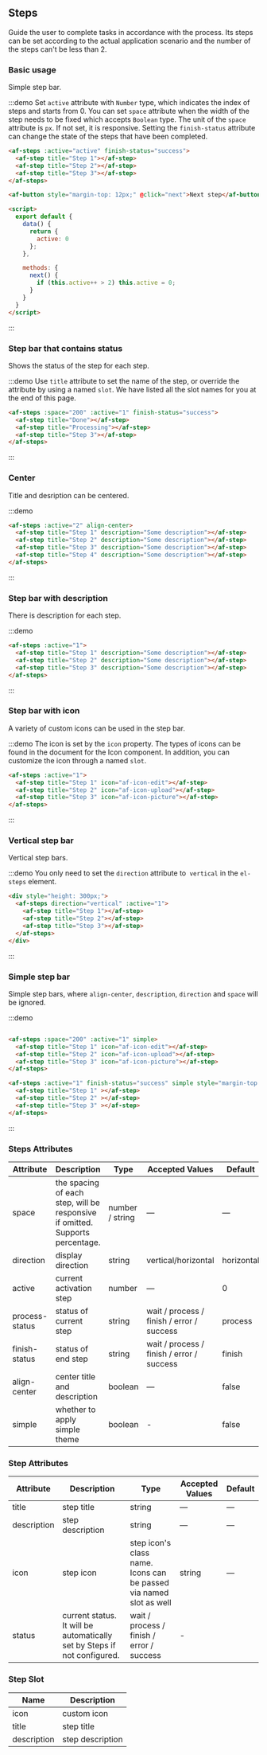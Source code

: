 <script>
  export default {
    data() {
      return {
        active: 0
      };
    },

    methods: {
      next() {
        if (this.active++ > 2) this.active = 0;
      }
    }
  }
</script>

## Steps

Guide the user to complete tasks in accordance with the process. Its steps can be set according to the actual application scenario and the number of the steps can't be less than 2.

### Basic usage

Simple step bar.

:::demo Set `active` attribute with `Number` type, which indicates the index of steps and starts from 0. You can set `space` attribute when the width of the step needs to be fixed which accepts `Boolean` type. The unit of the `space` attribute is `px`. If not set, it is responsive. Setting the `finish-status` attribute can change the state of the steps that have been completed.

```html
<af-steps :active="active" finish-status="success">
  <af-step title="Step 1"></af-step>
  <af-step title="Step 2"></af-step>
  <af-step title="Step 3"></af-step>
</af-steps>

<af-button style="margin-top: 12px;" @click="next">Next step</af-button>

<script>
  export default {
    data() {
      return {
        active: 0
      };
    },

    methods: {
      next() {
        if (this.active++ > 2) this.active = 0;
      }
    }
  }
</script>
```
:::

### Step bar that contains status

Shows the status of the step for each step.

:::demo Use `title` attribute to set the name of the step, or override the attribute by using a named `slot`. We have listed all the slot names for you at the end of this page.

```html
<af-steps :space="200" :active="1" finish-status="success">
  <af-step title="Done"></af-step>
  <af-step title="Processing"></af-step>
  <af-step title="Step 3"></af-step>
</af-steps>
```
:::

### Center 

Title and desription can be centered.

:::demo
```html
<af-steps :active="2" align-center>
  <af-step title="Step 1" description="Some description"></af-step>
  <af-step title="Step 2" description="Some description"></af-step>
  <af-step title="Step 3" description="Some description"></af-step>
  <af-step title="Step 4" description="Some description"></af-step>
</af-steps>
```
:::

### Step bar with description

There is description for each step.

:::demo
```html
<af-steps :active="1">
  <af-step title="Step 1" description="Some description"></af-step>
  <af-step title="Step 2" description="Some description"></af-step>
  <af-step title="Step 3" description="Some description"></af-step>
</af-steps>
```
:::

### Step bar with icon

A variety of custom icons can be used in the step bar.

:::demo The icon is set by the `icon` property. The types of icons can be found in the document for the Icon component. In addition, you can customize the icon through a named `slot`.

```html
<af-steps :active="1">
  <af-step title="Step 1" icon="af-icon-edit"></af-step>
  <af-step title="Step 2" icon="af-icon-upload"></af-step>
  <af-step title="Step 3" icon="af-icon-picture"></af-step>
</af-steps>
```
:::

### Vertical step bar

Vertical step bars.

:::demo You only need to set the `direction` attribute to` vertical` in the `el-steps` element.

```html
<div style="height: 300px;">
  <af-steps direction="vertical" :active="1">
    <af-step title="Step 1"></af-step>
    <af-step title="Step 2"></af-step>
    <af-step title="Step 3"></af-step>
  </af-steps>
</div>
```
:::

### Simple step bar
Simple step bars, where `align-center`, `description`, `direction` and `space` will be ignored.

:::demo
```html

<af-steps :space="200" :active="1" simple>
  <af-step title="Step 1" icon="af-icon-edit"></af-step>
  <af-step title="Step 2" icon="af-icon-upload"></af-step>
  <af-step title="Step 3" icon="af-icon-picture"></af-step>
</af-steps>

<af-steps :active="1" finish-status="success" simple style="margin-top: 20px">
  <af-step title="Step 1" ></af-step>
  <af-step title="Step 2" ></af-step>
  <af-step title="Step 3" ></af-step>
</af-steps>
```
:::

### Steps Attributes

| Attribute      | Description          | Type      | Accepted Values       | Default  |
|---------- |-------- |---------- |-------------  |-------- |
| space | the spacing of each step, will be responsive if omitted. Supports percentage. | number / string | — | — |
| direction | display direction | string | vertical/horizontal | horizontal |
| active | current activation step  | number | — | 0 |
| process-status | status of current step | string | wait / process / finish / error / success | process |
| finish-status | status of end step | string | wait / process / finish / error / success | finish |
| align-center | center title and description | boolean | — | false |
| simple | whether to apply simple theme | boolean | - | false |

### Step Attributes
| Attribute      | Description          | Type      | Accepted Values       | Default  |
|---------- |-------- |---------- |-------------  |-------- |
| title | step title | string | — | — |
| description | step description | string | — | — |
| icon | step icon | step icon's class name. Icons can be passed via named slot as well | string | — |
| status | current status. It will be automatically set by Steps if not configured. | wait / process / finish / error / success | - |

### Step Slot
| Name | Description |
|----|----|
| icon | custom icon |
| title | step title |
| description | step description |


